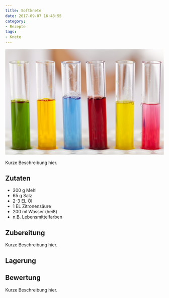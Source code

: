 ```yaml
---
title: Softknete
date: 2017-09-07 16:48:55
category:
- Rezepte
tags: 
- Knete
---
```


![test image](/images/test.jpg)

Kurze Beschreibung hier.

## Zutaten
- 300 g Mehl
- 65 g Salz
- 2-3 EL Öl
- 1 EL Zitronensäure
- 200 ml Wasser (heiß)
- n.B. Lebensmittelfarben

## Zubereitung

Kurze Beschreibung hier.

## Lagerung



## Bewertung

Kurze Beschreibung hier.
